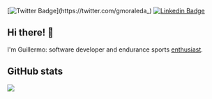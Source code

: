 [![Twitter Badge](https://img.shields.io/badge/-Twitter-1ca0f1?style=flat-square&labelColor=1ca0f1&logo=twitter&logoColor=white&link=https://twitter.com/gmoraleda_)](https://twitter.com/gmoraleda_) [![Linkedin Badge](https://img.shields.io/badge/-LinkedIn-blue?style=flat-square&logo=Linkedin&logoColor=white&link=https://www.linkedin.com/in/gmoraleda/)](https://www.linkedin.com/in/gmoraleda)

## Hi there! 👋
I'm Guillermo: software developer and endurance sports <a href="https://www.strava.com/athletes/1661949" target="_blank">enthusiast</a>.

## GitHub stats
<img src="https://github-readme-stats.vercel.app/api?username=gmoraleda&hide_title=true">
